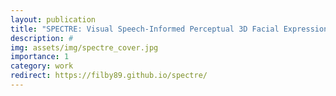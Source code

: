 ```yaml
---
layout: publication
title: "SPECTRE: Visual Speech-Informed Perceptual 3D Facial Expression Reconstruction from Videos (CVPRW 2023)"
description: #
img: assets/img/spectre_cover.jpg
importance: 1
category: work
redirect: https://filby89.github.io/spectre/
---
```

